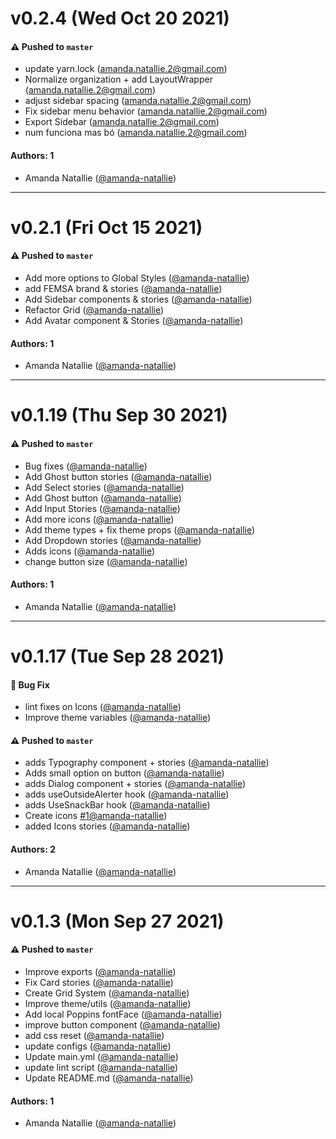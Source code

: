 # v0.2.4 (Wed Oct 20 2021)

#### ⚠️ Pushed to `master`

- update yarn.lock (amanda.natallie.2@gmail.com)
- Normalize organization + add LayoutWrapper (amanda.natallie.2@gmail.com)
- adjust sidebar spacing (amanda.natallie.2@gmail.com)
- Fix sidebar menu behavior (amanda.natallie.2@gmail.com)
- Export Sidebar (amanda.natallie.2@gmail.com)
- num funciona mas bó (amanda.natallie.2@gmail.com)

#### Authors: 1

- Amanda Natallie ([@amanda-natallie](https://github.com/amanda-natallie))

---

# v0.2.1 (Fri Oct 15 2021)

#### ⚠️ Pushed to `master`

- Add more options to Global Styles ([@amanda-natallie](https://github.com/amanda-natallie))
- add FEMSA brand & stories ([@amanda-natallie](https://github.com/amanda-natallie))
- Add Sidebar components & stories ([@amanda-natallie](https://github.com/amanda-natallie))
- Refactor Grid ([@amanda-natallie](https://github.com/amanda-natallie))
- Add Avatar component & Stories ([@amanda-natallie](https://github.com/amanda-natallie))

#### Authors: 1

- Amanda Natallie ([@amanda-natallie](https://github.com/amanda-natallie))

---

# v0.1.19 (Thu Sep 30 2021)

#### ⚠️ Pushed to `master`

- Bug fixes ([@amanda-natallie](https://github.com/amanda-natallie))
- Add Ghost button stories ([@amanda-natallie](https://github.com/amanda-natallie))
- Add Select stories ([@amanda-natallie](https://github.com/amanda-natallie))
- Add Ghost button ([@amanda-natallie](https://github.com/amanda-natallie))
- Add Input Stories ([@amanda-natallie](https://github.com/amanda-natallie))
- Add more icons ([@amanda-natallie](https://github.com/amanda-natallie))
- Add theme types + fix theme props ([@amanda-natallie](https://github.com/amanda-natallie))
- Add Dropdown stories ([@amanda-natallie](https://github.com/amanda-natallie))
- Adds icons ([@amanda-natallie](https://github.com/amanda-natallie))
- change button size ([@amanda-natallie](https://github.com/amanda-natallie))

#### Authors: 1

- Amanda Natallie ([@amanda-natallie](https://github.com/amanda-natallie))

---

# v0.1.17 (Tue Sep 28 2021)

#### 🐛 Bug Fix

- lint fixes on Icons ([@amanda-natallie](https://github.com/amanda-natallie))
- Improve theme variables ([@amanda-natallie](https://github.com/amanda-natallie))

#### ⚠️ Pushed to `master`

- adds Typography component + stories ([@amanda-natallie](https://github.com/amanda-natallie))
- Adds small option on button ([@amanda-natallie](https://github.com/amanda-natallie))
- adds Dialog component + stories ([@amanda-natallie](https://github.com/amanda-natallie))
- adds useOutsideAlerter hook ([@amanda-natallie](https://github.com/amanda-natallie))
- adds UseSnackBar hook ([@amanda-natallie](https://github.com/amanda-natallie))
- Create icons [#1](https://github.com/ValloriSolutions/foa-design-system/pull/1)[@amanda-natallie](https://github.com/amanda-natallie))
- added Icons stories ([@amanda-natallie](https://github.com/amanda-natallie))

#### Authors: 2

- Amanda Natallie ([@amanda-natallie](https://github.com/amanda-natallie))

---

# v0.1.3 (Mon Sep 27 2021)

#### ⚠️ Pushed to `master`

- Improve exports ([@amanda-natallie](https://github.com/amanda-natallie))
- Fix Card stories ([@amanda-natallie](https://github.com/amanda-natallie))
- Create Grid System ([@amanda-natallie](https://github.com/amanda-natallie))
- Improve theme/utils ([@amanda-natallie](https://github.com/amanda-natallie))
- Add local Poppins fontFace ([@amanda-natallie](https://github.com/amanda-natallie))
- improve button component ([@amanda-natallie](https://github.com/amanda-natallie))
- add css reset ([@amanda-natallie](https://github.com/amanda-natallie))
- update configs ([@amanda-natallie](https://github.com/amanda-natallie))
- Update main.yml ([@amanda-natallie](https://github.com/amanda-natallie))
- update lint script ([@amanda-natallie](https://github.com/amanda-natallie))
- Update README.md ([@amanda-natallie](https://github.com/amanda-natallie))

#### Authors: 1

- Amanda Natallie ([@amanda-natallie](https://github.com/amanda-natallie))
